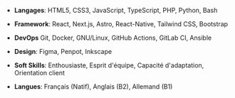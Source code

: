 ---
---
- **Langages**: HTML5, CSS3, JavaScript, TypeScript, PHP, Python, Bash  
- **Framework**: React, Next.js, Astro, React-Native, Tailwind CSS, Bootstrap  

- **DevOps** Git, Docker, GNU/Linux, GitHub Actions, GitLab CI, Ansible   

- **Design**: Figma, Penpot, Inkscape  

- **Soft Skills**: Enthousiaste, Esprit d'équipe, Capacité d'adaptation, Orientation client  

- **Langues**: Français (Natif), Anglais (B2), Allemand (B1)
